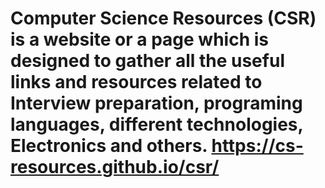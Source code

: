 # Computer Science Resources (CSR) is a website or a page which is designed to gather all the useful links and resources related to Interview preparation, programing languages, different technologies, Electronics and others. https://cs-resources.github.io/csr/